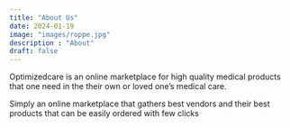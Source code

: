 ```yaml
---
title: "About Us"
date: 2024-01-19
image: "images/roppe.jpg"
description : "About"
draft: false
---
```


Optimizedcare is an online marketplace for high quality medical products that one  need  in the  their  own or loved one’s  medical care.

Simply an online marketplace that gathers best vendors and their best products that can be easily ordered  with few clicks

